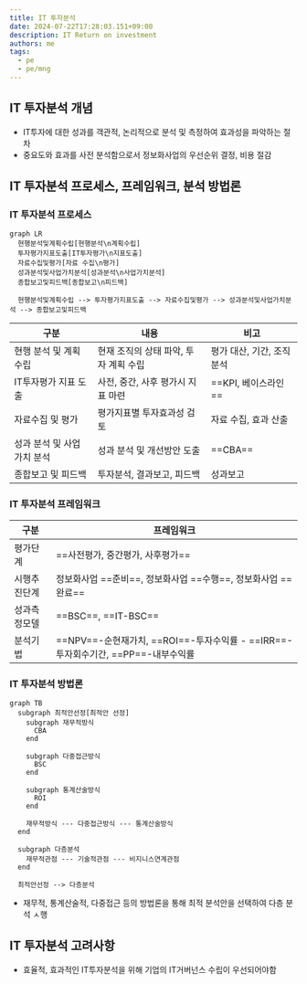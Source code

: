 ```yaml
---
title: IT 투자분석
date: 2024-07-22T17:28:03.151+09:00
description: IT Return on investment
authors: me
tags:
  - pe
  - pe/mng
---
```


## IT 투자분석 개념

- IT투자에 대한 성과를 객관적, 논리적으로 분석 및 측정하여 효과성을 파악하는 절차
- 중요도와 효과를 사전 분석함으로서 정보화사업의 우선순위 결정, 비용 절감

## IT 투자분석 프로세스, 프레임워크, 분석 방법론

### IT 투자분석 프로세스

```mermaid
graph LR
  현행분석및계획수립[현행분석\n계획수립]
  투자평가지표도출[IT투자평가\n지표도출]
  자료수집및평가[자료 수집\n평가]
  성과분석및사업가치분석[성과분석\n사업가치분석]
  종합보고및피드백[종합보고\n피드백]

  현행분석및계획수립 --> 투자평가지표도출 --> 자료수집및평가 --> 성과분석및사업가치분석 --> 종합보고및피드백
```

| 구분 | 내용 | 비고 |
| --- | --- | --- |
| 현행 분석 및 계획 수립 | 현재 조직의 상태 파악, 투자 계획 수립 | 평가 대산, 기간, 조직 분석 |
| IT투자평가 지표 도출 | 사전, 중간, 사후 평가시 지표 마련 | ==KPI, 베이스라인== |
| 자료수집 및 평가 | 평가지표별 투자효과성 검토 | 자료 수집, 효과 산출 |
| 성과 분석 및 사업가치 분석 | 성과 분석 및 개선방안 도출 | ==CBA== |
| 종합보고 및 피드백 | 투자분석, 결과보고, 피드백 | 성과보고 |

### IT 투자분석 프레임워크

| 구분 | 프레임워크 |
| --- | --- |
| 평가단계 | ==사전평가, 중간평가, 사후평가== |
| 시행추진단계 | 정보화사업 ==준비==, 정보화사업 ==수행==, 정보화사업 ==완료== |
| 성과측정모델 | ==BSC==, ==IT-BSC== |
| 분석기법 | ==NPV==-순현재가치, ==ROI==-투자수익률 - ==IRR==-투자회수기간, ==PP==-내부수익률 |

### IT 투자분석 방법론

```mermaid
graph TB
  subgraph 최적안선정[최적안 선정]
    subgraph 재무적방식
      CBA
    end

    subgraph 다중접근방식
      BSC
    end

    subgraph 통계산술방식
      ROI
    end
    
    재무적방식 --- 다중접근방식 --- 통계산술방식
  end

  subgraph 다층분석
    재무적관점 --- 기술적관점 --- 비지니스연계관점
  end

  최적안선정 --> 다층분석
```

- 재무적, 통계산술적, 다중접근 등의 방법론을 통해 최적 분석안을 선택하여 다층 분석 ㅅ행

## IT 투자분석 고려사항

- 효율적, 효과적인 IT투자분석을 위해 기업의 IT거버넌스 수립이 우선되어야함
